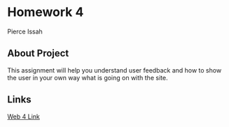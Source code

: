# Homework 4

Pierce Issah

## About Project

This assignment will help you understand user feedback and how to show the user in your own way what is going on with the site.

## Links

[Web 4 Link](https://in-info-web4.informatics.iupui.edu/~pissah/N315/homework-four/)

<!-- [Github Pages]() -->
